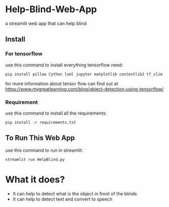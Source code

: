 # Help-Blind-Web-App
a streamlit web app that can help blind

## Install

### For tensorflow
use this command to install everything tensorflow need:
```
pip install pillow Cython lxml jupyter matplotlib contextlib2 tf_slim
```
for more information about tensor flow can find out at https://www.mygreatlearning.com/blog/object-detection-using-tensorflow/

### Requirement
use this command to install all the requirements:
```
pip install -r requirements.txt
```

## To Run This Web App
use this command to run in streamlit:
```
streamlit run HelpBlind.py
```

# What it does?
- It can help to detect what is the object in front of the blinds
- It can help to detect text and convert to speech

